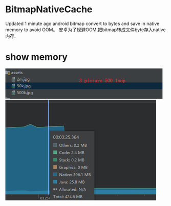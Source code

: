 # BitmapNativeCache
Updated 1 minute ago  android bitmap convert to bytes and save in native memory to avoid OOM。 
安卓为了规避OOM,把bitmap转成文件byte存入native内存.
# show memory
![image](https://github.com/WanYouZhi/BitmapNativeCache/raw/master/pics.png)
![image](https://github.com/WanYouZhi/BitmapNativeCache/raw/master/native_m.png)
